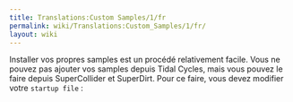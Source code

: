 ```yaml
---
title: Translations:Custom Samples/1/fr
permalink: wiki/Translations:Custom_Samples/1/fr/
layout: wiki
---
```


Installer vos propres samples est un procédé relativement facile. Vous
ne pouvez pas ajouter vos samples depuis Tidal Cycles, mais vous pouvez
le faire depuis SuperCollider et SuperDirt. Pour ce faire, vous devez
modifier votre `startup file` :

